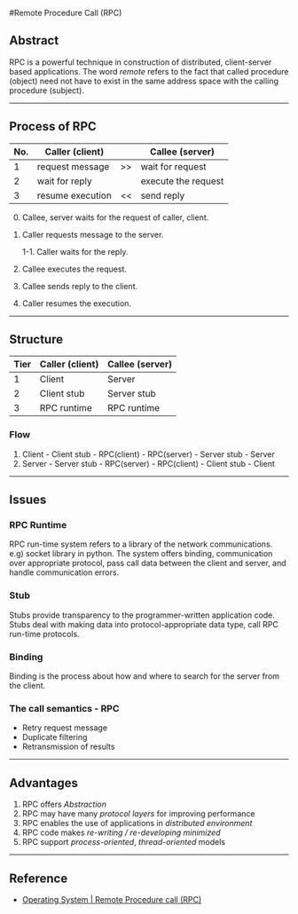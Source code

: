 #Remote Procedure Call (RPC)

## Abstract

RPC is a powerful technique in construction of distributed, client-server based applications. The word *remote* refers to the fact that called procedure (object) need not have to exist in the same address space with the calling procedure (subject). 

---

## Process of RPC

| No.  | Caller (client)  |      | Callee (server)     |
| ---- | ---------------- | :--: | ------------------- |
| 1    | request message  |  >>  | wait for request    |
| 2    | wait for reply   |      | execute the request |
| 3    | resume execution |  <<  | send reply          |

0. Callee, server waits for the request of caller, client. 

1. Caller requests message to the server. 

   1-1. Caller waits for the reply.

2. Callee executes the request.

3. Callee sends reply to the client.

4. Caller resumes the execution.

---

## Structure

| Tier | Caller (client) | Callee (server) |
| ---- | --------------- | --------------- |
| 1    | Client          | Server          |
| 2    | Client stub     | Server stub     |
| 3    | RPC runtime     | RPC runtime     |

### Flow

1. Client - Client stub - RPC(client) - RPC(server) - Server stub - Server
2. Server - Server stub - RPC(server) - RPC(client) - Client stub - Client

---

## Issues

### RPC Runtime

RPC run-time system refers to a library of the network communications. e.g) socket library in python. The system offers binding, communication over appropriate protocol, pass call data between the client and server, and handle communication errors. 

### Stub

Stubs provide transparency to the programmer-written application code. Stubs deal with making data into protocol-appropriate data type, call RPC run-time protocols. 

### Binding

Binding is the process about how and where to search for the server from the client. 

### The call semantics - RPC

- Retry request message
- Duplicate filtering
- Retransmission of results

---

## Advantages

1. RPC offers *Abstraction*
2. RPC may have many *protocol layers* for improving performance
3. RPC enables the use of applications in *distributed environment*
4. RPC code makes *re-writing / re-developing minimized*
5. RPC support *process-oriented*, *thread-oriented* models

---

## Reference

- [Operating System | Remote Procedure call (RPC)](https://www.geeksforgeeks.org/operating-system-remote-procedure-call-rpc/)